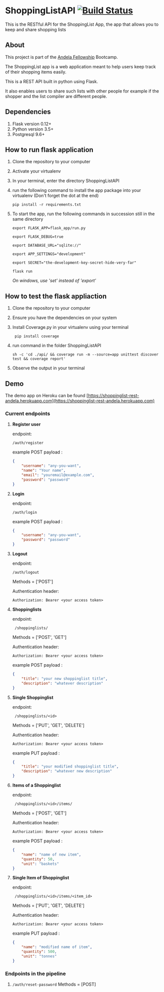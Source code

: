 # ShoppingListAPI [![Build Status](https://travis-ci.org/Tinitto/ShoppingListAPI.png?branch=master)](https://travis-ci.org/Tinitto/ShoppingListAPI)
This is the RESTful API for the ShoppingList App, the app that allows you to keep and share shopping lists

## About
This project is part of the [Andela Fellowship](https://andela.com/) Bootcamp.

The ShoppingList app is a web application meant to help users keep track of their shopping items easily. 

This is a REST API built in python using Flask.

It also enables users to share such lists with other people for example if the shopper and the list compiler are different people.

## Dependencies
1. Flask version 0.12+
2. Python version 3.5+
3. Postgresql 9.6+

## How to run flask application
1. Clone the repository to your computer
2. Activate your virtualenv
3. In your terminal, enter the directory ShoppingListAPI
4. run the following command to install the app package into your virtualenv (Don't forget the dot at the end)

    ``` pip install -r requirements.txt ```

5. To start the app, run the following commands in succession still in the same directory

    ```export FLASK_APP=flask_app/run.py```

    ```export FLASK_DEBUG=true ```

    ```export DATABASE_URL="sqlite://"```

    ```export APP_SETTINGS="development"```

    ```export SECRET="the-development-key-secret-hide-very-far"```

    ```flask run ```

    _On windows, use 'set' instead of 'export'_

## How to test the flask appliaction
1. Clone the repository to your computer
2. Ensure you have the dependencies on your system
3. Install Coverage.py in your virtualenv using your terminal


    ``` pip install coverage```

4. run command in the folder ShoppingListAPI

    ``` sh -c 'cd ./api/ && coverage run -m --source=app unittest discover test && coverage report' ```

5. Observe the output in your terminal

## Demo
The demo app on Heroku can be found [https://shoppinglist-rest-andela.herokuapp.com](https://shoppinglist-rest-andela.herokuapp.com)

### Current endpoints

1. **Register user**

    endpoint:
    ```
    /auth/register
    ``` 
        
    example POST payload :
    ```json
    {
        "username": "any-you-want",
        "name": "Your name",
        "email": "youremail@example.com",
        "password": "password"
    }
    ```
2.  **Login** 

    endpoint:

    ```
    /auth/login
    ``` 
        
    example POST payload :
    ```json
    {
        "username": "any-you-want",
        "password": "password"
    }
    ```

3.  **Logout** 

    endpoint:

    ```
    /auth/logout
    ``` 

    Methods = ['POST']

    Authentication header:
    ```
    Authorization: Bearer <your access token>
    ```


4.  **Shoppinglists**

    endpoint:
    ```
     /shoppinglists/
    ``` 

    Methods = ['POST', 'GET']

    Authentication header:
    ```
    Authorization: Bearer <your access token>
    ```
        
    example POST payload :
    ```json
    {
        "title": "your new shoppinglist title",
        "description": "whatever description"
    }
    ```

5.  **Single Shoppinglist**

    endpoint:
    ```
     /shoppinglists/<id>
    ``` 

    Methods = ['PUT', 'GET', 'DELETE']

    Authentication header:
    ```
    Authorization: Bearer <your access token>
    ```
        
    example PUT payload :
    ```json
    {
        "title": "your modified shoppinglist title",
        "description": "whatever new description"
    }
    ```

6.  **Items of a Shoppinglist**

    endpoint:
    ```
     /shoppinglists/<id>/items/
    ``` 

    Methods = ['POST', 'GET']

    Authentication header:
    ```
    Authorization: Bearer <your access token>
    ```
        
    example POST payload :
    ```json
    {
        "name": "name of new item",
        "quantity": 50,
        "unit": "baskets"
    }
    ```

7.  **Single Item of Shoppinglist**

    endpoint:
    ```
     /shoppinglists/<id>/items/<item_id>
    ``` 

    Methods = ['PUT', 'GET', 'DELETE']

    Authentication header:
    ```
    Authorization: Bearer <your access token>
    ```
        
    example PUT payload :
    ```json
    {
        "name": "modified name of item",
        "quantity": 500,
        "unit": "tonnes"
    }
    ```


### Endpoints in the pipeline
1. ``` /auth/reset-password ```
    Methods = [POST]
